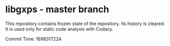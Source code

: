 # libgxps - master branch

This repository contains frozen state of the repository.
Its history is cleared. It is used only for static code
analysis with Codacy.

Commit Time: 1698317224